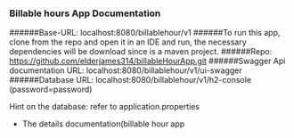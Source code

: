 ### Billable hours App Documentation
######Base-URL: localhost:8080/billablehour/v1
######To run this app, clone from the repo and open it in an IDE and run, the necessary dependencies will be download since is a maven project.
######Repo: https://github.com/elderjames314/billableHourApp.git
######Swagger Api documentation URL: localhost:8080/billablehour/v1/ui-swagger
######Database URL: localhost:8080/billablehour/v1/h2-console (password=password)
<p>Hint on the database: refer to application.properties</p>

* The details documentation(billable hour app
